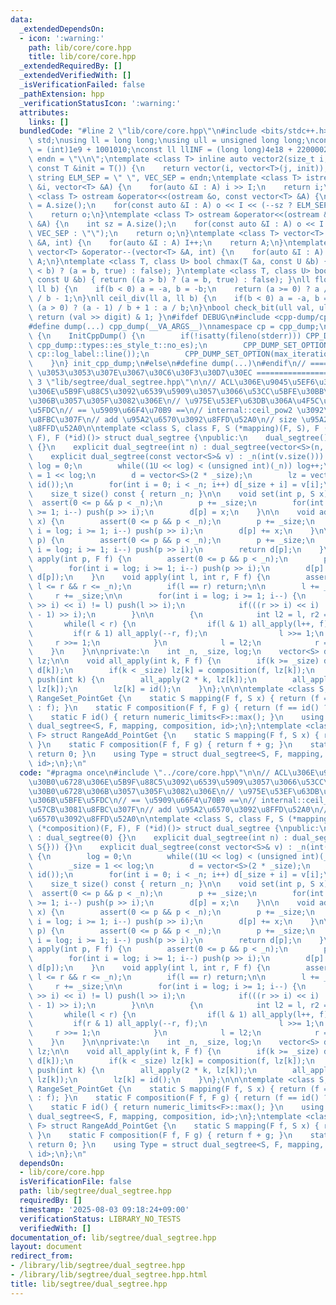 ```yaml
---
data:
  _extendedDependsOn:
  - icon: ':warning:'
    path: lib/core/core.hpp
    title: lib/core/core.hpp
  _extendedRequiredBy: []
  _extendedVerifiedWith: []
  _isVerificationFailed: false
  _pathExtension: hpp
  _verificationStatusIcon: ':warning:'
  attributes:
    links: []
  bundledCode: "#line 2 \"lib/core/core.hpp\"\n#include <bits/stdc++.h>\nusing namespace\
    \ std;\nusing ll = long long;\nusing ull = unsigned long long;\nconst int INF\
    \ = (int)1e9 + 1001010;\nconst ll llINF = (long long)4e18 + 22000020;\nconst string\
    \ endn = \"\\n\";\ntemplate <class T> inline auto vector2(size_t i, size_t j,\
    \ const T &init = T()) {\n    return vector(i, vector<T>(j, init));\n}\nconst\
    \ string ELM_SEP = \" \", VEC_SEP = endn;\ntemplate <class T> istream &operator>>(istream\
    \ &i, vector<T> &A) {\n    for(auto &I : A) i >> I;\n    return i;\n}\ntemplate\
    \ <class T> ostream &operator<<(ostream &o, const vector<T> &A) {\n    int sz\
    \ = A.size();\n    for(const auto &I : A) o << I << (--sz ? ELM_SEP : \"\");\n\
    \    return o;\n}\ntemplate <class T> ostream &operator<<(ostream &o, const vector<vector<T>>\
    \ &A) {\n    int sz = A.size();\n    for(const auto &I : A) o << I << (--sz ?\
    \ VEC_SEP : \"\");\n    return o;\n}\ntemplate <class T> vector<T> &operator++(vector<T>\
    \ &A, int) {\n    for(auto &I : A) I++;\n    return A;\n}\ntemplate <class T>\
    \ vector<T> &operator--(vector<T> &A, int) {\n    for(auto &I : A) I--;\n    return\
    \ A;\n}\ntemplate <class T, class U> bool chmax(T &a, const U &b) { return ((a\
    \ < b) ? (a = b, true) : false); }\ntemplate <class T, class U> bool chmin(T &a,\
    \ const U &b) { return ((a > b) ? (a = b, true) : false); }\nll floor_div(ll a,\
    \ ll b) {\n    if(b < 0) a = -a, b = -b;\n    return (a >= 0) ? a / b : (a + 1)\
    \ / b - 1;\n}\nll ceil_div(ll a, ll b) {\n    if(b < 0) a = -a, b = -b;\n    return\
    \ (a > 0) ? (a - 1) / b + 1 : a / b;\n}\nbool check_bit(ull val, ull digit) {\
    \ return (val >> digit) & 1; }\n#ifdef DEBUG\n#include <cpp-dump/cpp-dump.hpp>\n\
    #define dump(...) cpp_dump(__VA_ARGS__)\nnamespace cp = cpp_dump;\nstruct InitCppDump\
    \ {\n    InitCppDump() {\n        if(!isatty(fileno(stderr))) CPP_DUMP_SET_OPTION(es_style,\
    \ cpp_dump::types::es_style_t::no_es);\n        CPP_DUMP_SET_OPTION(log_label_func,\
    \ cp::log_label::line());\n        CPP_DUMP_SET_OPTION(max_iteration_count, 30);\n\
    \    }\n} init_cpp_dump;\n#else\n#define dump(...)\n#endif\n// ====================\
    \ \u3053\u3053\u307E\u3067\u30C6\u30F3\u30D7\u30EC ====================\n#line\
    \ 3 \"lib/segtree/dual_segtree.hpp\"\n\n// ACL\u306E\u9045\u5EF6\u30BB\u30B0\u6728\
    \u306E\u5B9F\u88C5\u3092\u6539\u5909\u3057\u3066\u53CC\u5BFE\u30BB\u30B0\u6728\
    \u306B\u3057\u305F\u3082\u306E\n// \u975E\u53EF\u63DB\u306A\u4F5C\u7528\u306B\u5BFE\
    \u5FDC\n// == \u5909\u66F4\u70B9 ==\n// internal::ceil_pow2 \u3092\u57CB\u3081\
    \u8FBC\u307F\n// add \u95A2\u6570\u3092\u8FFD\u52A0\n// size \u95A2\u6570\u3092\
    \u8FFD\u52A0\n\ntemplate <class S, class F, S (*mapping)(F, S), F (*composition)(F,\
    \ F), F (*id)()> struct dual_segtree {\npublic:\n    dual_segtree() : dual_segtree(0)\
    \ {}\n    explicit dual_segtree(int n) : dual_segtree(vector<S>(n, S{})) {}\n\
    \    explicit dual_segtree(const vector<S>& v) : _n(int(v.size())) {\n       \
    \ log = 0;\n        while((1U << log) < (unsigned int)(_n)) log++;\n        _size\
    \ = 1 << log;\n        d = vector<S>(2 * _size);\n        lz = vector<F>(_size,\
    \ id());\n        for(int i = 0; i < _n; i++) d[_size + i] = v[i];\n    }\n\n\
    \    size_t size() const { return _n; }\n\n    void set(int p, S x) {\n      \
    \  assert(0 <= p && p < _n);\n        p += _size;\n        for(int i = log; i\
    \ >= 1; i--) push(p >> i);\n        d[p] = x;\n    }\n\n    void add(int p, S\
    \ x) {\n        assert(0 <= p && p < _n);\n        p += _size;\n        for(int\
    \ i = log; i >= 1; i--) push(p >> i);\n        d[p] += x;\n    }\n\n    S get(int\
    \ p) {\n        assert(0 <= p && p < _n);\n        p += _size;\n        for(int\
    \ i = log; i >= 1; i--) push(p >> i);\n        return d[p];\n    }\n\n    void\
    \ apply(int p, F f) {\n        assert(0 <= p && p < _n);\n        p += _size;\n\
    \        for(int i = log; i >= 1; i--) push(p >> i);\n        d[p] = mapping(f,\
    \ d[p]);\n    }\n    void apply(int l, int r, F f) {\n        assert(0 <= l &&\
    \ l <= r && r <= _n);\n        if(l == r) return;\n\n        l += _size;\n   \
    \     r += _size;\n\n        for(int i = log; i >= 1; i--) {\n            if(((l\
    \ >> i) << i) != l) push(l >> i);\n            if(((r >> i) << i) != r) push((r\
    \ - 1) >> i);\n        }\n\n        {\n            int l2 = l, r2 = r;\n     \
    \       while(l < r) {\n                if(l & 1) all_apply(l++, f);\n       \
    \         if(r & 1) all_apply(--r, f);\n                l >>= 1;\n           \
    \     r >>= 1;\n            }\n            l = l2;\n            r = r2;\n    \
    \    }\n    }\n\nprivate:\n    int _n, _size, log;\n    vector<S> d;\n    vector<F>\
    \ lz;\n\n    void all_apply(int k, F f) {\n        if(k >= _size) d[k] = mapping(f,\
    \ d[k]);\n        if(k < _size) lz[k] = composition(f, lz[k]);\n    }\n    void\
    \ push(int k) {\n        all_apply(2 * k, lz[k]);\n        all_apply(2 * k + 1,\
    \ lz[k]);\n        lz[k] = id();\n    }\n};\n\n\ntemplate <class S, class F> struct\
    \ RangeSet_PointGet {\n    static S mapping(F f, S x) { return (f == id() ? x\
    \ : f); }\n    static F composition(F f, F g) { return (f == id() ? g : f); }\n\
    \    static F id() { return numeric_limits<F>::max(); }\n    using Type = struct\
    \ dual_segtree<S, F, mapping, composition, id>;\n};\ntemplate <class S, class\
    \ F> struct RangeAdd_PointGet {\n    static S mapping(F f, S x) { return f + x;\
    \ }\n    static F composition(F f, F g) { return f + g; }\n    static F id() {\
    \ return 0; }\n    using Type = struct dual_segtree<S, F, mapping, composition,\
    \ id>;\n};\n"
  code: "#pragma once\n#include \"../core/core.hpp\"\n\n// ACL\u306E\u9045\u5EF6\u30BB\
    \u30B0\u6728\u306E\u5B9F\u88C5\u3092\u6539\u5909\u3057\u3066\u53CC\u5BFE\u30BB\
    \u30B0\u6728\u306B\u3057\u305F\u3082\u306E\n// \u975E\u53EF\u63DB\u306A\u4F5C\u7528\
    \u306B\u5BFE\u5FDC\n// == \u5909\u66F4\u70B9 ==\n// internal::ceil_pow2 \u3092\
    \u57CB\u3081\u8FBC\u307F\n// add \u95A2\u6570\u3092\u8FFD\u52A0\n// size \u95A2\
    \u6570\u3092\u8FFD\u52A0\n\ntemplate <class S, class F, S (*mapping)(F, S), F\
    \ (*composition)(F, F), F (*id)()> struct dual_segtree {\npublic:\n    dual_segtree()\
    \ : dual_segtree(0) {}\n    explicit dual_segtree(int n) : dual_segtree(vector<S>(n,\
    \ S{})) {}\n    explicit dual_segtree(const vector<S>& v) : _n(int(v.size()))\
    \ {\n        log = 0;\n        while((1U << log) < (unsigned int)(_n)) log++;\n\
    \        _size = 1 << log;\n        d = vector<S>(2 * _size);\n        lz = vector<F>(_size,\
    \ id());\n        for(int i = 0; i < _n; i++) d[_size + i] = v[i];\n    }\n\n\
    \    size_t size() const { return _n; }\n\n    void set(int p, S x) {\n      \
    \  assert(0 <= p && p < _n);\n        p += _size;\n        for(int i = log; i\
    \ >= 1; i--) push(p >> i);\n        d[p] = x;\n    }\n\n    void add(int p, S\
    \ x) {\n        assert(0 <= p && p < _n);\n        p += _size;\n        for(int\
    \ i = log; i >= 1; i--) push(p >> i);\n        d[p] += x;\n    }\n\n    S get(int\
    \ p) {\n        assert(0 <= p && p < _n);\n        p += _size;\n        for(int\
    \ i = log; i >= 1; i--) push(p >> i);\n        return d[p];\n    }\n\n    void\
    \ apply(int p, F f) {\n        assert(0 <= p && p < _n);\n        p += _size;\n\
    \        for(int i = log; i >= 1; i--) push(p >> i);\n        d[p] = mapping(f,\
    \ d[p]);\n    }\n    void apply(int l, int r, F f) {\n        assert(0 <= l &&\
    \ l <= r && r <= _n);\n        if(l == r) return;\n\n        l += _size;\n   \
    \     r += _size;\n\n        for(int i = log; i >= 1; i--) {\n            if(((l\
    \ >> i) << i) != l) push(l >> i);\n            if(((r >> i) << i) != r) push((r\
    \ - 1) >> i);\n        }\n\n        {\n            int l2 = l, r2 = r;\n     \
    \       while(l < r) {\n                if(l & 1) all_apply(l++, f);\n       \
    \         if(r & 1) all_apply(--r, f);\n                l >>= 1;\n           \
    \     r >>= 1;\n            }\n            l = l2;\n            r = r2;\n    \
    \    }\n    }\n\nprivate:\n    int _n, _size, log;\n    vector<S> d;\n    vector<F>\
    \ lz;\n\n    void all_apply(int k, F f) {\n        if(k >= _size) d[k] = mapping(f,\
    \ d[k]);\n        if(k < _size) lz[k] = composition(f, lz[k]);\n    }\n    void\
    \ push(int k) {\n        all_apply(2 * k, lz[k]);\n        all_apply(2 * k + 1,\
    \ lz[k]);\n        lz[k] = id();\n    }\n};\n\n\ntemplate <class S, class F> struct\
    \ RangeSet_PointGet {\n    static S mapping(F f, S x) { return (f == id() ? x\
    \ : f); }\n    static F composition(F f, F g) { return (f == id() ? g : f); }\n\
    \    static F id() { return numeric_limits<F>::max(); }\n    using Type = struct\
    \ dual_segtree<S, F, mapping, composition, id>;\n};\ntemplate <class S, class\
    \ F> struct RangeAdd_PointGet {\n    static S mapping(F f, S x) { return f + x;\
    \ }\n    static F composition(F f, F g) { return f + g; }\n    static F id() {\
    \ return 0; }\n    using Type = struct dual_segtree<S, F, mapping, composition,\
    \ id>;\n};\n"
  dependsOn:
  - lib/core/core.hpp
  isVerificationFile: false
  path: lib/segtree/dual_segtree.hpp
  requiredBy: []
  timestamp: '2025-08-03 09:18:24+09:00'
  verificationStatus: LIBRARY_NO_TESTS
  verifiedWith: []
documentation_of: lib/segtree/dual_segtree.hpp
layout: document
redirect_from:
- /library/lib/segtree/dual_segtree.hpp
- /library/lib/segtree/dual_segtree.hpp.html
title: lib/segtree/dual_segtree.hpp
---
```

